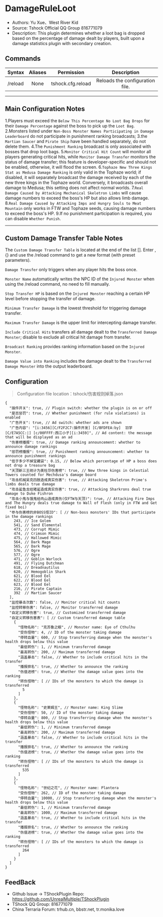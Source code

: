 # DamageRuleLoot

- Authors: Yu Xue、West River Kid
- Source: Tshock Official QQ Group 816771079
- Description: This plugin determines whether a loot bag is dropped based on the percentage of damage dealt by players, built upon a damage statistics plugin with secondary creation.


## Commands

| Syntax  | Aliases |    Permission	    |           Description           |
|---------|:-------:|:-----------------:|:-------------------------------:|
| /reload |  None   | tshock.cfg.reload | Reloads the configuration file. |

---
Main Configuration Notes
---
1.Players must exceed the `Below This Percentage No Loot Bag Drops` for their `Damage Percentage` against the boss to pick up the `Loot Bag`.
2.Monsters listed under `Non-Boss Monster Names Participating in Damage Leaderboard` do not participate in punishment ranking broadcasts; 
3.the `Martian Saucer` and `Pirate Ship` have been handled separately, do not delete them.
4.The `Punishment Ranking` broadcast is only associated with bosses that drop loot bags.
5.`Monitor Critical Hit Count` will monitor all players generating critical hits, while `Monitor Damage Transfer` monitors the status of damage transfer; this feature is developer-specific and should not be enabled, otherwise, it will flood the screen.
6.`Tophaze New Three Kings Stat as Medusa Damage Ranking` is only valid in the Tophaze world; if disabled, it will separately broadcast the damage received by each of the new three kings in the Tophaze world. Conversely, it broadcasts overall damage to Medusa; this setting does not affect normal worlds.
7.`Real Damage Caused by Attacking Mechanical Skeletron Limbs` will cause damage numbers to exceed the boss's HP but also allows limb damage.
8.`Real Damage Caused by Attacking Imps and Hungry Souls to Meat Mountain` only works in FTW and Tophaze seeds, causing damage numbers to exceed the boss's HP.
9.If no punishment participation is required, you can disable `Whether Punish`.

---
Custom Damage Transfer Table Notes
---
The `Custom Damage Transfer Table` is located at the end of the list []. Enter , {} and use the /reload command to get a new format (with preset parameters).

`Damage Transfer` only triggers when any player hits the boss once.

`Monster Name` automatically writes the NPC ID of the `Injured Monster` when using the /reload command, no need to fill manually.

`Stop Transfer HP` is based on the `Injured Monster` reaching a certain HP level before stopping the transfer of damage.

`Minimum Transfer Damage` is the lowest threshold for triggering damage transfer.

`Maximum Transfer Damage` is the upper limit for intercepting damage transfer.

`Include Critical Hits` transfers all damage dealt to the `Transferred Damage Monster`; disable to exclude all critical hit damage from transfer.

`Broadcast Ranking` provides ranking information based on the `Injured Monster`.

`Damage Value into Ranking` includes the damage dealt to the `Transferred Damage Monster` into the output leaderboard.

## Configuration
> Configuration file location：tshock/伤害规则掉落.json
```json5
{
  "插件开关": true, // Plugin switch: whether the plugin is on or off
  "是否惩罚": true, // Whether punishment (for rule violations) is enabled
  "广告开关": true, // Ad switch: whether ads are shown
  "广告内容": "[i:3456][C/F2F2C7:插件开发] [C/BFDFEA:by]  羽学 [C/E7A5CC:|] [c/00FFFF:西江小子][i:3459]", // Ad content: the message that will be displayed as an ad
  "伤害榜播报": true, // Damage ranking announcement: whether to announce damage rankings
  "惩罚榜播报": true, // Punishment ranking announcement: whether to announce punishment rankings
  "低于多少不掉宝藏袋": 0.15, // Below which percentage of HP a boss does not drop a treasure bag
  "天顶新三王统计为美杜莎伤害榜": true, // New three kings in Celestial Towers counted for Mechdusa's damage board
  "攻击机械吴克四肢造成真实伤害": true, // Attacking Skeletron Prime's limbs deals true damage
  "攻击鲨鱼龙给猪鲨造成真实伤害": true, // Attacking Sharkrons deal true damage to Duke Fishron
  "攻击小鬼与饿鬼给肉山造成真伤(仅FTW与天顶)": true, // Attacking Fire Imps and The Hungry deals true damage to Wall of Flesh (only in FTW and Get fixed boi)
  "参与伤害榜的非BOSS怪ID": [ // Non-boss monsters' IDs that participate in the damage rankings
    243, // Ice Golem
    541, // Sand Elemental
    473, // Corrupt Mimic
    474, // Crimson Mimic
    475, // Hallowed Mimic
    564, // Dark Mage
    565, // Dark Mage
    576, // Ogre
    577, // Ogre
    471, // Goblin Warlock
    491, // Flying Dutchman
    618, // Dreadnautilus
    620, // Hemogoblin Shark
    621, // Blood Eel
    622, // Blood Eel
    623, // Blood Eel
    216, // Pirate Captain
    392  // Martian Saucer
  ],
  "监控暴击次数": false, // Monitor critical hit counts
  "监控转移伤害": false, // Monitor transferred damage
  "自定义转移伤害": true, // Customized transferred damage
  "自定义转移伤害表": [ // Custom transferred damage table
    {
      "怪物名称": "克苏鲁之眼", // Monster name: Eye of Cthulhu
      "受伤怪物": 4, // ID of the monster taking damage
      "停转血量": 600, // Stop transferring damage when the monster's health drops below this value
      "最低转伤": 1, // Minimum transferred damage
      "最高转伤": 200, // Maximum transferred damage
      "涵盖暴击": false, // Whether to include critical hits in the transfer
      "播报排名": true, // Whether to announce the ranking
      "伤值进榜": true, // Whether the damage value goes into the ranking
      "转伤怪物": [ // IDs of the monsters to which the damage is transferred
        5
      ]
    },
    {
      "怪物名称": "史莱姆王", // Monster name: King Slime
      "受伤怪物": 50, // ID of the monster taking damage
      "停转血量": 800, // Stop transferring damage when the monster's health drops below this value
      "最低转伤": 1, // Minimum transferred damage
      "最高转伤": 200, // Maximum transferred damage
      "涵盖暴击": false, // Whether to include critical hits in the transfer
      "播报排名": true, // Whether to announce the ranking
      "伤值进榜": true, // Whether the damage value goes into the ranking
      "转伤怪物": [ // IDs of the monsters to which the damage is transferred
        535
      ]
    },
    {
      "怪物名称": "世纪之花", // Monster name: Plantera
      "受伤怪物": 262, // ID of the monster taking damage
      "停转血量": 10000, // Stop transferring damage when the monster's health drops below this value
      "最低转伤": 1, // Minimum transferred damage
      "最高转伤": 1000, // Maximum transferred damage
      "涵盖暴击": true, // Whether to include critical hits in the transfer
      "播报排名": true, // Whether to announce the ranking
      "伤值进榜": true, // Whether the damage value goes into the ranking
      "转伤怪物": [ // IDs of the monsters to which the damage is transferred
        264
      ]
    }
  ]
}
```
## FeedBack
- Github Issue -> TShockPlugin Repo: https://github.com/UnrealMultiple/TShockPlugin
- TShock QQ Group: 816771079
- China Terraria Forum: trhub.cn, bbstr.net, tr.monika.love